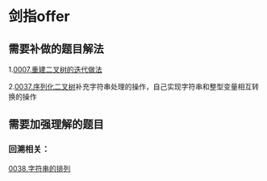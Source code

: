 # 剑指offer  





## 需要补做的题目解法  

1.[0007.重建二叉树的迭代做法](https://leetcode-cn.com/problems/zhong-jian-er-cha-shu-lcof/solution/mian-shi-ti-07-zhong-jian-er-cha-shu-by-leetcode-s/)  

2.[0037.序列化二叉树](https://github.com/wangrui996/leedcode/blob/master/%E5%89%91%E6%8C%87offer/hard/0037.%E5%BA%8F%E5%88%97%E5%8C%96%E4%BA%8C%E5%8F%89%E6%A0%91.md)补充字符串处理的操作，自己实现字符串和整型变量相互转换的操作  


## 需要加强理解的题目  


### 回溯相关：
[0038.字符串的排列](https://github.com/wangrui996/leedcode/blob/master/%E5%89%91%E6%8C%87offer/medium/0038.%E5%AD%97%E7%AC%A6%E4%B8%B2%E7%9A%84%E6%8E%92%E5%88%97.md)  

